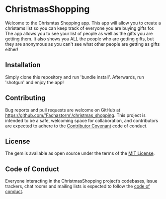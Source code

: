 # ChristmasShopping

Welcome to the Chrismtas Shopping app. This app will allow you to create a christams list so you can keep track of everyone you are buying gifts for. The app allows you to see your list of people as well as the gifts you are getting them. It also shows you ALL the people who are getting gifts, but they are anonymous as you can't see what other people are getting as gifts either!

## Installation

Simply clone this repository and run 'bundle install'. Afterwards, run 'shotgun' and enjoy the app!

## Contributing

Bug reports and pull requests are welcome on GitHub at https://github.com/'Fachastorm'/christmas_shopping. This project is intended to be a safe, welcoming space for collaboration, and contributors are expected to adhere to the [Contributor Covenant](http://contributor-covenant.org) code of conduct.

## License

The gem is available as open source under the terms of the [MIT License](https://opensource.org/licenses/MIT).

## Code of Conduct

Everyone interacting in the ChristmasShopping project’s codebases, issue trackers, chat rooms and mailing lists is expected to follow the [code of conduct](https://github.com/'Fachastorm'/christmas_shopping/blob/master/CODE_OF_CONDUCT.md).
